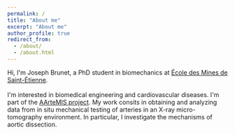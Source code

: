 ```yaml
---
permalink: /
title: "About me"
excerpt: "About me"
author_profile: true
redirect_from:
  - /about/
  - /about.html
---
```


<p class="archive_text">

Hi, I'm Joseph Brunet, a PhD student in biomechanics at <a href="https://www.mines-stetienne.fr/" target="\_blank">École des Mines de Saint-Étienne</a>.<br>
<br>
I'm interested in biomedical engineering and cardiovascular diseases.
I'm part of the <a href="https://www.emse.fr/~badel/Pierre_Badel___Soft_tissue_biomechanics/AArteMIS.html" target="\_blank">AArteMIS project</a>. My work consits in obtaining and analyzing data from in situ mechanical testing of arteries in an X-ray micro-tomography environment. In particular, I investigate the mechanisms of aortic dissection.
</p>




<!--


I'm a curious mind, always searching for new experiences and problems to solve. This led me to explore different fields and try to find intersections between them. Since my childhood, I have been interested in mechanics; thus, I did an



Few word (mountain / curious mind / ...)

Current situation


I've always been passionate about solving problem    
improving human

Mountain
Climbing
Skiing
-->
